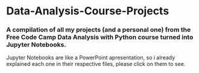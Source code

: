 # Data-Analysis-Course-Projects
### A compilation of all my projects (and a personal one) from the Free Code Camp Data Analysis with Python course turned into Jupyter Notebooks.


Jupyter Notebooks are like a PowerPoint apresentation, so i already explained each one in their respective files, please click on them to see.
